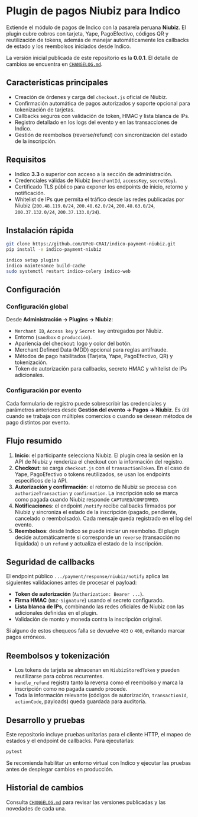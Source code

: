 # Plugin de pagos Niubiz para Indico

Extiende el módulo de pagos de Indico con la pasarela peruana **Niubiz**. El
plugin cubre cobros con tarjeta, Yape, PagoEfectivo, códigos QR y reutilización
de tokens, además de manejar automáticamente los callbacks de estado y los
reembolsos iniciados desde Indico.

La versión inicial publicada de este repositorio es la **0.0.1**. El detalle de
cambios se encuentra en [`CHANGELOG.md`](CHANGELOG.md).


## Características principales

* Creación de órdenes y carga del `checkout.js` oficial de Niubiz.
* Confirmación automática de pagos autorizados y soporte opcional para
  tokenización de tarjetas.
* Callbacks seguros con validación de token, HMAC y lista blanca de IPs.
* Registro detallado en los logs del evento y en las transacciones de Indico.
* Gestión de reembolsos (reverse/refund) con sincronización del estado de la
  inscripción.


## Requisitos

* Indico **3.3** o superior con acceso a la sección de administración.
* Credenciales válidas de Niubiz (`merchantId`, `accessKey`, `secretKey`).
* Certificado TLS público para exponer los endpoints de inicio, retorno y
  notificación.
* Whitelist de IPs que permita el tráfico desde las redes publicadas por
  Niubiz (`200.48.119.0/24`, `200.48.62.0/24`, `200.48.63.0/24`,
  `200.37.132.0/24`, `200.37.133.0/24`).


## Instalación rápida

```bash
git clone https://github.com/UPeU-CRAI/indico-payment-niubiz.git
pip install -e indico-payment-niubiz

indico setup plugins
indico maintenance build-cache
sudo systemctl restart indico-celery indico-web
```


## Configuración

### Configuración global

Desde **Administración → Plugins → Niubiz**:

* `Merchant ID`, `Access key` y `Secret key` entregados por Niubiz.
* Entorno (`sandbox` o `producción`).
* Apariencia del checkout: logo y color del botón.
* Merchant Defined Data (MDD) opcional para reglas antifraude.
* Métodos de pago habilitados (Tarjeta, Yape, PagoEfectivo, QR) y tokenización.
* Token de autorización para callbacks, secreto HMAC y whitelist de IPs
  adicionales.

### Configuración por evento

Cada formulario de registro puede sobrescribir las credenciales y parámetros
anteriores desde **Gestión del evento → Pagos → Niubiz**. Es útil cuando se
trabaja con múltiples comercios o cuando se desean métodos de pago distintos por
evento.


## Flujo resumido

1. **Inicio**: el participante selecciona Niubiz. El plugin crea la sesión en la
   API de Niubiz y renderiza el checkout con la información del registro.
2. **Checkout**: se carga `checkout.js` con el `transactionToken`. En el caso de
   Yape, PagoEfectivo o tokens reutilizados, se usan los endpoints específicos de
   la API.
3. **Autorización y confirmación**: el retorno de Niubiz se procesa con
   `authorizeTransaction` y `confirmation`. La inscripción solo se marca como
   pagada cuando Niubiz responde `CAPTURED`/`CONFIRMED`.
4. **Notificaciones**: el endpoint `/notify` recibe callbacks firmados por Niubiz
   y sincroniza el estado de la inscripción (pagado, pendiente, cancelado o
   reembolsado). Cada mensaje queda registrado en el log del evento.
5. **Reembolsos**: desde Indico se puede iniciar un reembolso. El plugin decide
   automáticamente si corresponde un `reverse` (transacción no liquidada) o un
   `refund` y actualiza el estado de la inscripción.


## Seguridad de callbacks

El endpoint público `.../payment/response/niubiz/notify` aplica las siguientes
validaciones antes de procesar el payload:

* **Token de autorización** (`Authorization: Bearer ...`).
* **Firma HMAC** (`NBZ-Signature`) usando el secreto configurado.
* **Lista blanca de IPs**, combinando las redes oficiales de Niubiz con las
  adicionales definidas en el plugin.
* Validación de monto y moneda contra la inscripción original.

Si alguno de estos chequeos falla se devuelve `403` o `400`, evitando marcar
pagos erróneos.


## Reembolsos y tokenización

* Los tokens de tarjeta se almacenan en `NiubizStoredToken` y pueden reutilizarse
  para cobros recurrentes.
* `handle_refund` registra tanto la reversa como el reembolso y marca la
  inscripción como no pagada cuando procede.
* Toda la información relevante (códigos de autorización, `transactionId`,
  `actionCode`, payloads) queda guardada para auditoría.


## Desarrollo y pruebas

Este repositorio incluye pruebas unitarias para el cliente HTTP, el mapeo de
estados y el endpoint de callbacks. Para ejecutarlas:

```bash
pytest
```

Se recomienda habilitar un entorno virtual con Indico y ejecutar las pruebas
antes de desplegar cambios en producción.


## Historial de cambios

Consulta [`CHANGELOG.md`](CHANGELOG.md) para revisar las versiones publicadas y
las novedades de cada una.


